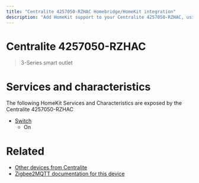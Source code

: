 ```yaml
---
title: "Centralite 4257050-RZHAC Homebridge/HomeKit integration"
description: "Add HomeKit support to your Centralite 4257050-RZHAC, using Homebridge, Zigbee2MQTT and homebridge-z2m."
---
```

<!---
This file has been GENERATED using src/docgen/docgen.ts
DO NOT EDIT THIS FILE MANUALLY!
-->
# Centralite 4257050-RZHAC
> 3-Series smart outlet


# Services and characteristics
The following HomeKit Services and Characteristics are exposed by
the Centralite 4257050-RZHAC

* [Switch](../../switch.md)
  * On


# Related
* [Other devices from Centralite](../index.md#centralite)
* [Zigbee2MQTT documentation for this device](https://www.zigbee2mqtt.io/devices/4257050-RZHAC.html)